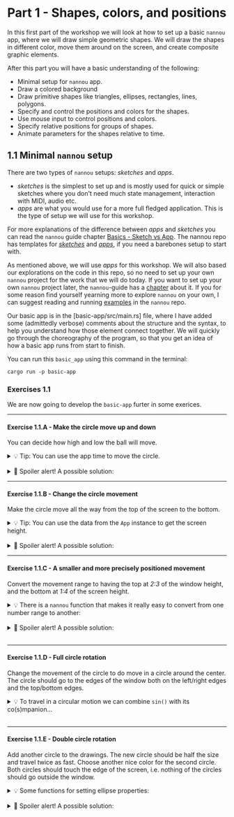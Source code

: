 # Part 1 - Shapes, colors, and positions

In this first part of the workshop we will look at how to set up a basic `nannou` app, where we will draw simple geometric shapes.
We will draw the shapes in different color, move them around on the screen, and create composite graphic elements.

After this part you will have a basic understanding of the following:
* Minimal setup for `nannou` app.
* Draw a colored background
* Draw primitive shapes like triangles, ellipses, rectangles, lines, polygons.
* Specify and control the positions and colors for the shapes.
* Use mouse input to control positions and colors.
* Specify relative positions for groups of shapes.
* Animate parameters for the shapes relative to time.

## 1.1 Minimal `nannou` setup
There are two types of `nannou` setups: _sketches_ and _apps_.

* _sketches_ is the simplest to set up and is mostly used for quick or simple sketches where you don't need much state management, interaction with MIDI, audio etc.
* _apps_ are what you would use for a more full fledged application. This is the type of setup we will use for this workshop.

For more explanations of the difference between _apps_ and _sketches_ you can read the `nannou` guide chapter [Basics - Sketch vs App](https://guide.nannou.cc/tutorials/basics/sketch-vs-app.html).
The nannou repo has templates for [_sketches_](https://github.com/nannou-org/nannou/blob/master/examples/templates/template_sketch.rs) and [_apps_](https://github.com/nannou-org/nannou/blob/master/examples/templates/template_app.rs), if you need a barebones setup to start with.

As mentioned above, we will use _apps_ for this workshop.
We will also based our explorations on the code in this repo, so no need to set up your own `nannou` project for the work that we will do today.
If you want to set up your own `nannou` project later, the `nannou`-guide has a [chapter](https://guide.nannou.cc/getting_started/create_a_project.html) about it.
If you for some reason find yourself yearning more to explore `nannou` on your own, I can suggest reading and running [examples](https://guide.nannou.cc/getting_started/running_examples.html) in the `nannou` repo.

Our basic app is in the [basic-app/src/main.rs] file, where I have added some (admittedly verbose) comments about the structure and the syntax, to help you understand how those element connect together.
We will quickly go through the choreography of the program, so that you get an idea of how a basic app runs from start to finish.

You can run this `basic_app` using this command in the terminal:
```
cargo run -p basic-app
```

### Exercises 1.1
We are now going to develop the `basic-app` furter in some exerices.

---

#### Exercise 1.1.A - Make the circle move up and down
You can decide how high and low the ball will move.
<details> <summary>💡 Tip: You can use the app time to move the circle. </summary>

```rust
app.time;
```

</details>
<br/>

<details><summary> 🙈 Spoiler alert! A possible solution: </summary>

```rust
    draw.ellipse()
        .y(app.time.sin() * 200.0 )
        .color(MAGENTA);
```

</details>

---

#### Exercise 1.1.B - Change the circle movement
Make the circle move all the way from the top of the screen to the bottom.
<details> <summary>💡 Tip: You can use the data from the <code>App</code> instance to get the screen height. </summary>

```rust
let r = app.window_rect();
r.w(); //total width
r.h(); //total height
r.top(); //top of the window
r.botton(); //bottom of the window
r.right(); //right edge of the window
r.left(); //left edge of the window
```

</details>
<br/>

<details><summary> 🙈 Spoiler alert! A possible solution: </summary>

```rust
    //Get the window rect
    let r = app.window_rect();
    //The output range from the `sin()` function is -1.0 - 1.0
    //Since the window coordinates for nannou has x:0.0,y:0.0 as the center of the window,
    // converting the range -1.0 to 1.0 to the full height of the window is as simple as
    // multiplying with half the window height.
    let y_pos = app.time.sin() * r.h() * 0.5;
    //Use the draw instance to draw an ellipse.
    draw.ellipse(i)
        .y(y_pos)
        .color(MAGENTA);
```

</details>

---

#### Exercise 1.1.C - A smaller and more precisely positioned movement
Convert the movement range to having the top at _2:3_ of the window height, and the bottom at _1:4_ of the screen height.

<details><summary>💡 There is a <code>nannou</code> function that makes it really easy to convert from one number range to another: </summary>

```rust
let a = 0.5;
let b = map_range(a, 0.0, 1.0, 10.0, 20.0); // => 15.0
```

</details>
<br/>

<details><summary> 🙈 Spoiler alert! A possible solution: </summary>

```rust
    //Use the top and bottom values from the window rect to make it simpler to convert value
    // ranges.
    let y_top = map_range(2.0/3.0, 0.0, 1.0, r.bottom(), r.top());
    let y_bottom = map_range(1.0/4.0, 0.0, 1.0, r.bottom(), r.top());
    let y_pos = map_range(app.time.sin(), -1.0, 1.0, y_bottom, y_top);
```

</details>
<br/>

--- 

#### Exercise 1.1.D - Full circle rotation
Change the movement of the circle to do move in a circle around the center.
The circle should go to the edges of the window both on the left/right edges and the top/bottom edges.


<details><summary>💡 To travel in a circular motion we can combine <code>sin()</code> with its co(s)mpanion... </summary>

```rust
//We can combine `sin` and `cos` to create movement in circles.
draw.ellipse()
    .y(app.time.sin() * 200.0)
    .x(app.time.cos() * 200.0)
    .color(MAGENTA);
```

</details>
<br/>

---

#### Exercise 1.1.E - Double circle rotation
Add another circle to the drawings.
The new circle should be half the size and travel twice as fast.
Choose another nice color for the second circle.
Both circles should touch the edge of the screen, i.e. nothing of the circles should go outside the window.

<details><summary>💡 Some functions for setting ellipse properties: </summary>
These and much more can be found in the [cheat-sheet.md](cheat-sheet.md#Draw circles and ellipses)
</details>
<br/>

<details><summary> 🙈 Spoiler alert! A possible solution: </summary>

```rust
    let circle_radius_a = 50.0;
    let pos_a = vec2(
        map_range(app.time.sin(), -1.0, 1.0, r.left() + circle_radius_a,   r.right() - circle_radius_a),
        map_range(app.time.cos(), -1.0, 1.0, r.bottom() + circle_radius_a, r.top() - circle_radius_a),
        );

    let circle_radius_b = circle_radius_a / 2.0;
    let pos_b = vec2(
        map_range((2.0 * app.time).sin(), -1.0, 1.0, r.left() + circle_radius_b,   r.right() - circle_radius_b ),
        map_range((2.0 * app.time).cos(), -1.0, 1.0, r.bottom() + circle_radius_b, r.top() - circle_radius_b ),
        );

    //Use the draw instance to draw an ellipse.
    draw.ellipse()
        .xy(pos_a)
        .radius(circle_radius_a)
        .color(MAGENTA);
    draw.ellipse()
        .xy(pos_b)
        .radius(circle_radius_b)
        .color(ORANGE);
```

</details>
<br/>


